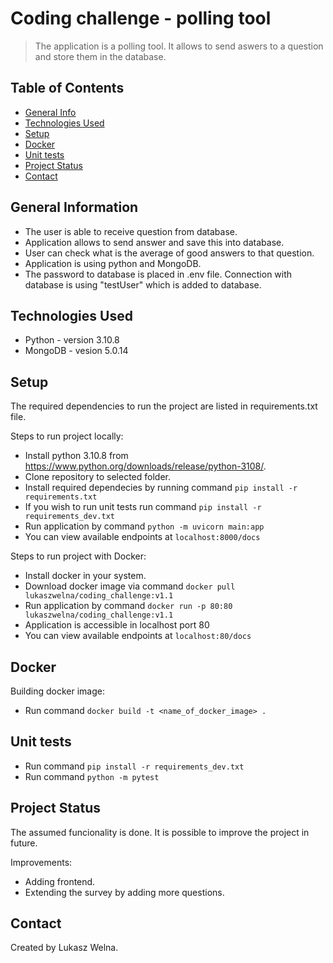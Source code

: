 # Coding challenge - polling tool
> The application is a polling tool. It allows to send aswers to a question and store them in the database. 

## Table of Contents
* [General Info](#general-information)
* [Technologies Used](#technologies-used)
* [Setup](#setup)
* [Docker](#docker)
* [Unit tests](#unit-tests)
* [Project Status](#project-status)
* [Contact](#contact)

## General Information
- The user is able to receive question from database.
- Application allows to send answer and save this into database.
- User can check what is the average of good answers to that question.
- Application is using python and MongoDB.
- The password to database is placed in .env file. Connection with database is using "testUser" which is added to database. 

## Technologies Used
- Python - version 3.10.8
- MongoDB - vesion 5.0.14

## Setup
The required dependencies to run the project are listed in requirements.txt file.

Steps to run project locally:
- Install python 3.10.8 from https://www.python.org/downloads/release/python-3108/.
- Clone repository to selected folder.
- Install required dependecies by running command `pip install -r requirements.txt`
- If you wish to run unit tests run command `pip install -r requirements_dev.txt`
- Run application by command `python -m uvicorn main:app`
- You can view available endpoints at `localhost:8000/docs`

Steps to run project with Docker:
- Install docker in your system.
- Download docker image via command `docker pull lukaszwelna/coding_challenge:v1.1`
- Run application by command `docker run -p 80:80 lukaszwelna/coding_challenge:v1.1`
- Application is accessible in localhost port 80
- You can view available endpoints at `localhost:80/docs`

## Docker
Building docker image:
- Run command `docker build -t <name_of_docker_image> .`

## Unit tests
- Run command `pip install -r requirements_dev.txt`
- Run command `python -m pytest`

## Project Status
The assumed funcionality is done. 
It is possible to improve the project in future. 

Improvements:
- Adding frontend.
- Extending the survey by adding more questions. 

## Contact
Created by Lukasz Welna. 
